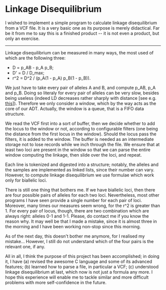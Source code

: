 # Linkage Disequilibrium

I wished to implement a simple program to calculate linkage 
disequilibrium from a VCF file. It is a very basic one as its purpose is 
merely didactical. Far be it from me to say this is a finished product 
-- it is not even a product, but only an exercise.

-----

Linkage disequilibrium can be measured in many ways, the most used of 
which are the following three:

* D = p\_AB - p\_A p\_B;
* D' = D / D\_max;
* r^2 = D^2 / (p\_A(1 - p\_A) p\_B(1 - p\_B)).

We just have to take every pair of alleles A and B, and compute p\_AB, 
p\_A and p\_B. Doing so literaly for every pair of alleles can be very 
slow, besides being useless (indeed LD decreases rather sharply with 
distance \[see e.g. 
[this](https://www.ncbi.nlm.nih.gov/pmc/articles/PMC3587626)\]). 
Therefore we only consider a window, which by the way acts as the core 
of our ADT. Actually, the window is a queue, that is a FIFO data 
structure. 

We read the VCF first into a sort of buffer, then we decide whether to 
add the locus to the window or not, according to configurable filters 
(one being the distance from the first locus in the window). Should the 
locus pass the filters, it is added to the window. The buffer is needed 
as an intermediate storage not to lose records while we inch through the 
file. We ensure that at least two loci are present in the window so that 
we can parse the entire window computing the linkage, then slide over 
the loci, and repeat.

Each line is tokenized and digested into a structure; notably, the 
alleles and the samples are implemented as linked lists, since their 
number can vary. However, to compute linkage disequilibrium we use 
formulae which work only for biallelic loci.

There is still one thing that bothers me. If we have biallelic loci, 
then there are four possible pairs of alleles for each two loci. 
Nevertheless, most other programs I have seen provide a single number 
for each pair of loci. Moreover, many times our measures seem wrong, for 
the r^2 is greater than 1. For every pair of locus, though, there are 
two combination which are always right: alleles 0-1 and 1-1. Please, do 
contact me if you know the reason why. It may well be that I made a 
mistake, since it is almost three in the morning and I have been working 
non-stop since this morning.

As of the next day, this doesn't bother me anymore, for I realised my 
mistake... However, I still do not understand which of the four pairs is 
the relevant one, if any.

All in all, I think the purpose of this project has been accomplished; 
in doing it, I have (a) revised the awesome C language and some of its 
advanced features; (b) learned how to parse a file, in particular a VCF; 
(c) understood linkage disequilibrium at last, which now is not just a 
formula any more. I hope this experience will enable me to tackle 
similar and more difficult problems with more self-confidence in the 
future.
